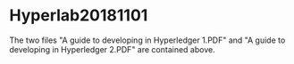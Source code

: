 # Hyperlab20181101

The two files "A guide to developing in Hyperledger 1.PDF" and "A guide to developing in Hyperledger 2.PDF" are contained above. 
